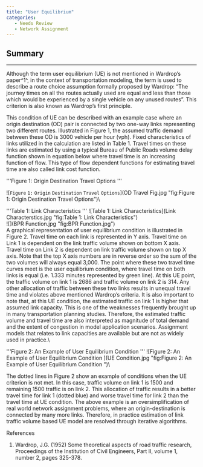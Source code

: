 ```yaml
---
title: "User Equilibrium"
categories:
   - Needs Review
   - Network Assignment
---
```


Summary
-------

------------------------------------------------------------------------

Although the term user equilibrium (UE) is not mentioned in Wardrop’s paper^1^, in the context of transportation modeling, the term is used to describe a route choice assumption formally proposed by Wardrop: “The journey times on all the routes actually used are equal and less than those which would be experienced by a single vehicle on any unused routes”. This criterion is also known as Wardrop’s first principle.

This condition of UE can be described with an example case where an origin destination (OD) pair is connected by two one-way links representing two different routes. Illustrated in Figure 1, the assumed traffic demand between these OD is 3000 vehicle per hour (vph). Fixed characteristics of links utilized in the calculation are listed in Table 1. Travel times on these links are estimated by using a typical Bureau of Public Roads volume delay function shown in equation below where travel time is an increasing function of flow. This type of flow dependent functions for estimating travel time are also called link cost function.

'''Figure 1: Origin Destination Travel Options '''

![`Figure` `1:` `Origin` `Destination` `Travel` `Options`](OD Travel Fig.jpg "fig:Figure 1: Origin Destination Travel Options")\

'''Table 1: Link Characteristics '''
![Table 1: Link Characteristics](Link Characterstics.jpg "fig:Table 1: Link Characteristics")\
![](BPR Function.jpg "fig:BPR Function.jpg")\
A graphical representation of user equilibrium condition is illustrated in Figure 2. Travel time on each link is represented in Y axis. Travel time on Link 1 is dependent on the link traffic volume shown on bottom X axis. Travel time on Link 2 is dependent on link traffic volume shown on top X axis. Note that the top X axis numbers are in reverse order so the sum of the two volumes will always equal 3,000. The point where these two travel time curves meet is the user equilibrium condition, where travel time on both links is equal (i.e. 1.333 minutes represented by green line). At this UE point, the traffic volume on link 1 is 2686 and traffic volume on link 2 is 314. Any other allocation of traffic between these two links results in unequal travel time and violates above mentioned Wardrop’s criteria. It is also important to note that, at this UE condition, the estimated traffic on link 1 is higher that assumed link capacity. This is one of the weaknesses frequently brought up in many transportation planning studies. Therefore, the estimated traffic volume and travel time are also interpreted as magnitude of total demand and the extent of congestion in model application scenarios. Assignment models that relates to link capacities are available but are not as widely used in practice.\

'''Figure 2: An Example of User Equilibrium Condition '''
![Figure 2: An Example of User Equilibrium Condition ](UE Condition.jpg "fig:Figure 2: An Example of User Equilibrium Condition ")\

The dotted lines in Figure 2 show an example of conditions when the UE criterion is not met. In this case, traffic volume on link 1 is 1500 and remaining 1500 traffic is on link 2. This allocation of traffic results in a better travel time for link 1 (dotted blue) and worse travel time for link 2 than the travel time at UE condition. The above example is an oversimplification of real world network assignment problems, where an origin-destination is connected by many more links. Therefore, in practice estimation of link traffic volume based UE model are resolved through iterative algorithms.

References
1. Wardrop, J.G. (1952) Some theoretical aspects of road traffic research, Proceedings of the Institution of Civil Engineers, Part II, volume 1, number 2, pages 325-378.

